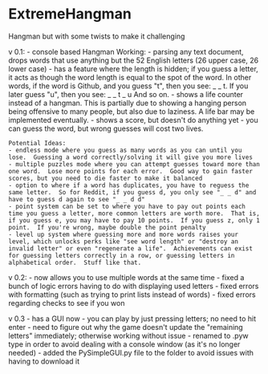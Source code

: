 # ExtremeHangman
 Hangman but with some twists to make it challenging

v 0.1: 
	- console based Hangman
	Working:
	- parsing any text document, drops words that use anything but the 52 English letters (26 upper case, 26 lower case)
	- has a feature where the length is hidden; if you guess a letter, it acts as though the word length is equal to the spot of the word.  In other words, if the word is Github, and you guess "t", then you see:  _ _ t.   If you later guess "u", then you see:  _ _ t _ u  And so on. 
	- shows a life counter instead of a hangman.  This is partially due to showing a hanging person being offensive to many people, but also due to laziness.  A life bar may be implemented eventually.
	- shows a score, but doesn't do anything yet
	- you can guess the word, but wrong guesses will cost two lives.

	
	Potential Ideas:
	- endless mode where you guess as many words as you can until you lose.  Guessing a word correctly/solving it will give you more lives
	- multiple puzzles mode where you can attempt guesses toward more than one word.  Lose more points for each error.  Good way to gain faster scores, but you need to die faster to make it balanced
	- option to where if a word has duplicates, you have to reguess the same letter.  So for Reddit, if you guess d, you only see "_ _ d" and have to guess d again to see "_ _ d d"
	- point system can be set to where you have to pay out points each time you guess a letter, more common letters are worth more.  That is, if you guess e, you may have to pay 10 points.  If you guess z, only 1 point.  If you're wrong, maybe double the point penalty
	- level up system where guessing more and more words raises your level, which unlocks perks like "see word length" or "destroy an invalid letter" or even "regenerate a life".  Achievements can exist for guessing letters correctly in a row, or guessing letters in alphabetical order.  Stuff like that. 

v 0.2:
	- now allows you to use multiple words at the same time
	- fixed a bunch of logic errors having to do with displaying used letters
	- fixed errors with formatting (such as trying to print lists instead of words)
	- fixed errors regarding checks to see if you won

v 0.3 - has a GUI now
      - you can play by just pressing letters; no need to hit enter
      - need to figure out why the game doesn't update the "remaining letters" immediately; otherwise working without issue
	  - renamed to .pyw type in order to avoid dealing with a console window (as it's no longer needed)
	  - added the PySimpleGUI.py file to the folder to avoid issues with having to download it